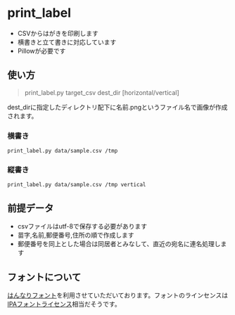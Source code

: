 print_label
==================

* CSVからはがきを印刷します
* 横書きと立て書きに対応しています
* Pillowが必要です

## 使い方

> print_label.py target_csv dest_dir [horizontal/vertical]

dest_dirに指定したディレクトリ配下に名前.pngというファイル名で画像が作成されます。

### 横書き

```
print_label.py data/sample.csv /tmp
```

### 縦書き

```
print_label.py data/sample.csv /tmp vertical
```

## 前提データ

* csvファイルはutf-8で保存する必要があります
* 苗字,名前,郵便番号,住所の順で作成します
* 郵便番号を同上とした場合は同居者とみなして、直近の宛名に連名処理します

## フォントについて

[はんなりフォント](http://typingart.net/?page_id=112)を利用させていただいております。フォントのラインセンスは[IPAフォントライセンス](http://ipafont.ipa.go.jp/ipa_font_license_v1-html)相当だそうです。


